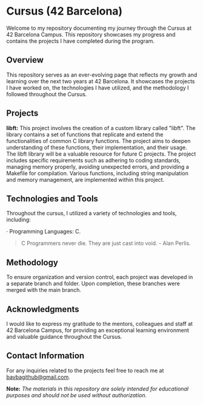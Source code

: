# Cursus (42 Barcelona)

Welcome to my repository documenting my journey through the Cursus at 42 Barcelona Campus. This repository showcases my progress and contains the projects I have completed during the program.

## **Overview**

This repository serves as an ever-evolving page that reflects my growth and learning over the next two years at 42 Barcelona. It showcases the projects I have worked on, the technologies I have utilized, and the methodology I followed throughout the Cursus.

## **Projects**

**libft:** This project involves the creation of a custom library called "libft". The library contains a set of functions that replicate and extend the functionalities of common C library functions. The project aims to deepen understanding of these functions, their implementation, and their usage. The libft library will be a valuable resource for future C projects. The project includes specific requirements such as adhering to coding standards, managing memory properly, avoiding unexpected errors, and providing a Makefile for compilation. Various functions, including string manipulation and memory management, are implemented within this project.

## **Technologies and Tools**

Throughout the cursus, I utilized a variety of technologies and tools, including:

· Programming Languages: C. 
 >C Programmers never die. They are just cast into void. - Alan Perlis.

## **Methodology**

To ensure organization and version control, each project was developed in a separate branch and folder. Upon completion, these branches were merged with the main branch.

## **Acknowledgments**

I would like to express my gratitude to the mentors, colleagues and staff at 42 Barcelona Campus, for providing an exceptional learning environment and valuable guidance throughout the Cursus.

## **Contact Information**

For any inquiries related to the projects feel free to reach me at bavbagithub@gmail.com.

**Note:** _The materials in this repository are solely intended for educational purposes and should not be used without authorization._
